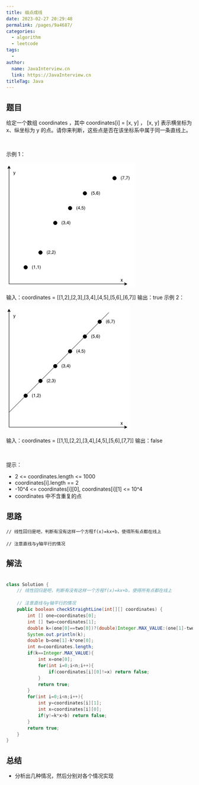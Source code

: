 ```yaml
---
title: 缀点成线
date: 2023-02-27 20:29:48
permalink: /pages/9a4687/
categories:
  - algorithm
  - leetcode
tags:
  - 
author: 
  name: JavaInterview.cn
  link: https://JavaInterview.cn
titleTag: Java
---
```



## 题目

给定一个数组 coordinates ，其中 coordinates[i] = [x, y] ， [x, y] 表示横坐标为 x、纵坐标为 y 的点。请你来判断，这些点是否在该坐标系中属于同一条直线上。

 

示例 1：


![](../../../media/pictures/leetcode/untitled-diagram-11.jpeg)

输入：coordinates = [[1,2],[2,3],[3,4],[4,5],[5,6],[6,7]]
输出：true
示例 2：

![](../../../media/pictures/leetcode/untitled-diagram-22.jpeg)


输入：coordinates = [[1,1],[2,2],[3,4],[4,5],[5,6],[7,7]]
输出：false

 

提示：

- 2 <= coordinates.length <= 1000
- coordinates[i].length == 2
- -10^4 <= coordinates[i][0], coordinates[i][1] <= 10^4
- coordinates 中不含重复的点


## 思路

    // 线性回归是吧，判断有没有这样一个方程f(x)=kx+b，使得所有点都在线上

    // 注意直线与y轴平行的情况


## 解法
```java

class Solution {
    // 线性回归是吧，判断有没有这样一个方程f(x)=kx+b，使得所有点都在线上

    // 注意直线与y轴平行的情况
    public boolean checkStraightLine(int[][] coordinates) {
        int [] one=coordinates[0];
        int [] two=coordinates[1];
        double k=(one[0]==two[0])?(double)Integer.MAX_VALUE:(one[1]-two[1]-0.0)/(one[0]-two[0]);
        System.out.println(k);
        double b=one[1]-k*one[0];
        int n=coordinates.length;
        if(k==Integer.MAX_VALUE){
            int x=one[0];
            for(int i=0;i<n;i++){
                if(coordinates[i][0]!=x) return false;
            }
            return true;
        }
        for(int i=0;i<n;i++){
            int y=coordinates[i][1];
            int x=coordinates[i][0];
            if(y!=k*x+b) return false;
        }
        return true;
    }
}
```

## 总结

- 分析出几种情况，然后分别对各个情况实现 

